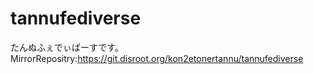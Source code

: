 # tannufediverse
たんぬふぇでぃばーすです。
MirrorRepositry:https://git.disroot.org/kon2etonertannu/tannufediverse
